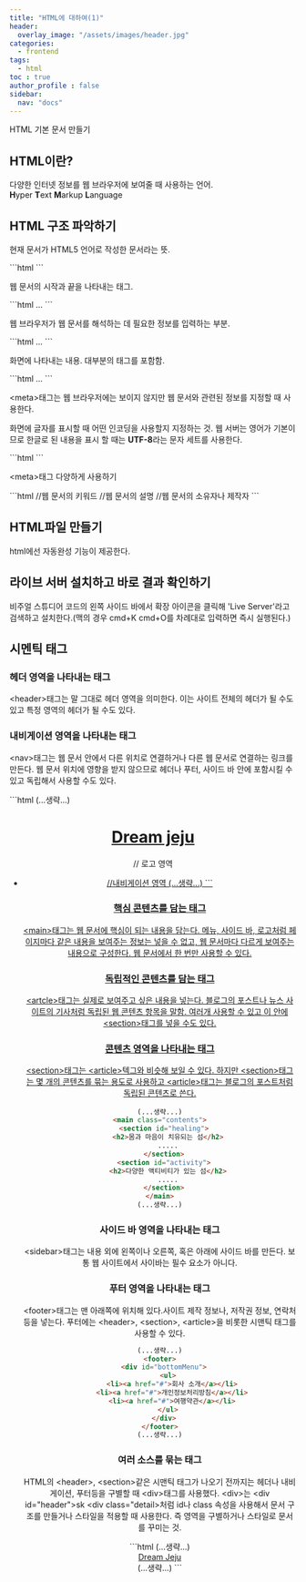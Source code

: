 ```yaml
---
title: "HTML에 대하여(1)"
header:
  overlay_image: "/assets/images/header.jpg"
categories:
  - frontend
tags:
  - html
toc : true
author_profile : false
sidebar:
  nav: "docs"
---
```

HTML 기본 문서 만들기

## HTML이란?

<p> 다양한 인터넷 정보를 웹 브라우저에 보여줄 때 사용하는 언어. <br> <b>H</b>yper <b>T</b>ext <b>M</b>arkup <b>L</b>anguage </p>

## HTML 구조 파악하기

<p>현재 문서가 HTML5 언어로 작성한 문서라는 뜻.</p>
```html
<!DOCTYPE html>
```

<p>웹 문서의 시작과 끝을 나타내는 태그.</p>
```html
<html lang="ko"> ... </html>
```

<p>웹 브라우저가 웹 문서를 해석하는 데 필요한 정보를 입력하는 부분.</p>
```html
<head> ... </head>
```

<p>화면에 나타내는 내용. 대부분의 태그를 포함함.</p>
```html
<body> ... </body>
```

<p>&lt;meta&gt;태그는 웹 브라우저에는 보이지 않지만 웹 문서와 관련된 정보를 지정할 때 사용한다.</p> <p>화면에 글자를 표시할 때 어떤 인코딩을 사용할지 지정하는 것. 웹 서버는 영어가 기본이므로 한글로 된 내용을 표시 할 때는 <b>UTF-8</b>라는 문자 세트를 사용한다.</p>
```html
<meta charset="UTF-8">
```
<p>&lt;meta&gt;태그 다양하게 사용하기</p>
```html
<meta name="keywords" content="html의 구조">     //웹 문서의 키워드
<meta name="description" content="html의 구조를 알아봅시다.">     //웹 문서의 설명
<meta name="author" content="woo heeseok">     //웹 문서의 소유자나 제작자
```

## HTML파일 만들기

<p>html에선 자동완성 기능이 제공한다.</p>

## 라이브 서버 설치하고 바로 결과 확인하기

<p>비주얼 스튜디어 코드의 왼쪽 사이드 바에서 확장 아이콘을 클릭해 'Live Server'라고 검색하고 설치한다.(맥의 경우 cmd+K cmd+O를 차례대로 입력하면 즉시 실행된다.)</p>

## 시멘틱 태그

### 헤더 영역을 나타내는 태그
<p>&lt;header&gt;태그는 말 그대로 헤더 영역을 의미한다. 이는 사이트 전체의 헤더가 될 수도 있고 특정 영역의 헤더가 될 수도 있다.</p>

### 내비게이션 영역을 나타내는 태그
<p>&lt;nav&gt;태그는 웹 문서 안에서 다른 위치로 연결하거나 다른 웹 문서로 연결하는 링크를 만든다. 웹 문서 위치에 영향을 받지 않으므로 헤더나 푸터, 사이드 바 안에 포함시킬 수 있고 독립해서 사용할 수도 있다.</p>
```html
(...생략...)
<header>
  <div id="logo">
    <a href='#'><h1>Dream jeju</h1></a>     // 로고 영역
  </div>
  <nav>
    <ul id="topMenu">
      <li><a href="#">     //내비게이션 영역
(...생략...)
```

### 핵심 콘텐츠를 담는 태그
<p>&lt;main&gt;태그는 웹 문서에 핵심이 되는 내용을 담는다. 메뉴, 사이드 바, 로고처럼 페이지마다 같은 내용을 보여주는 정보는 넣을 수 없고, 웹 문서마다 다르게 보여주는 내용으로 구성한다. 웹 문서에서 한 번만 사용할 수 있다.</p>

### 독립적인 콘텐츠를 담는 태그
<p>&lt;artcle&gt;태그는 실제로 보여주고 싶은 내용을 넣는다. 블로그의 포스트나 뉴스 사이트의 기사처럼 독립된 웹 콘텐츠 항목을 말함. 여러개 사용할 수 있고 이 안에 &lt;section&gt;태그를 넣을 수도 있다.</p>

### 콘텐츠 영역을 나타내는 태그
<p>&lt;section&gt;태그는 &lt;article&gt;텍그와 비슷해 보일 수 있다. 하지만 &lt;section&gt;태그는 몇 개의 콘텐츠를 묶는 용도로 사용하고 &lt;article&gt;태그는 블로그의 포스트처럼 독립된 콘텐츠로 쓴다.</p>

```html
(...생략...)
<main class="contents">
  <section id="healing">
    <h2>몸과 마음이 치유되는 섬</h2>
    .....
  </section>
  <section id="activity">
    <h2>다양한 액티비티가 있는 섬</h2>
    .....
  </section>
</main>
(...생략...)
```

### 사이드 바 영역을 나타내는 태그
<p>&lt;sidebar&gt;태그는 내용 외에 왼쪽이나 오른쪽, 혹은 아래에 사이드 바를 만든다. 보통 웹 사이트에서 사이바는 필수 요소가 아니다.</p>

### 푸터 영역을 나타내는 태그
<p>&lt;footer&gt;태그는 맨 아래쪽에 위치해 있다.사이트 제작 정보나, 저작권 정보, 연락처 등을 넣는다. 푸터에는 &lt;header&gt;, &lt;section&gt;, &lt;article&gt;을 비롯한 시맨틱 태그를 사용할 수 있다.</p>

```html
(...생략...)
<footer>
  <div id="bottomMenu">
    <ul>
      <li><a href="#">회사 소개</a></li>
      <li><a href="#">개인정보처리방침</a></li>
      <li><a href="#">여행약관</a></li>
    </ul>
  </div>
</footer>
(...생략...)
```

### 여러 소스를 묶는 태그
<p>HTML의 &lt;header&gt;, &lt;section&gt;같은 시맨틱 태그가 나오기 전까지는 헤더나 내비게이션, 푸터등을 구별할 때 &lt;div&gt;태그를 사용했다. &lt;div&gt;는 &lt;div id="header"&gt;sk &lt;div class="detail&gt;처럼 id나 class 속성을 사용해서 문서 구조를 만들거나 스타일을 적용할 때 사용한다. 즉 영역을 구별하거나 스타일로 문서를 꾸미는 것.</p>
```html
(...생략...)
<header>
  <div id="logo">
    <a href="#">Dream Jeju</a>
  </div>
(...생략...)
```






